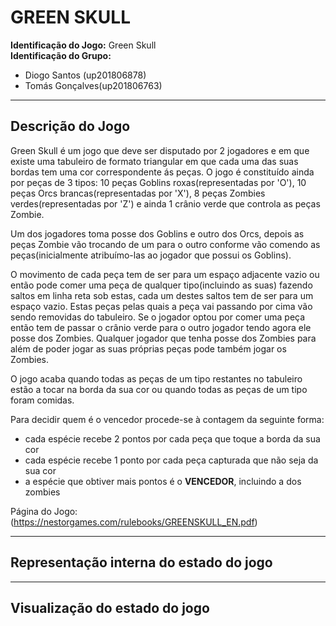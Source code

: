 # GREEN SKULL

**Identificação do Jogo:** Green Skull  
**Identificação do Grupo:**  
- Diogo Santos (up201806878)  
- Tomás Gonçalves(up201806763)

---

## Descrição do Jogo

Green Skull é um jogo que deve ser disputado por 2 jogadores e em que existe uma tabuleiro de formato triangular em que cada uma das suas bordas tem uma cor correspondente ás peças. O jogo é constituído ainda por peças de 3 tipos: 10 peças Goblins roxas(representadas por 'O'), 10 peças Orcs brancas(representadas por 'X'), 8 peças Zombies verdes(representadas por 'Z') e ainda 1 crânio verde que controla as peças Zombie.

Um dos jogadores toma posse dos Goblins e outro dos Orcs, depois as peças Zombie vão trocando de um para o outro conforme vão comendo as peças(inicialmente atribuímo-las ao jogador que possui os Goblins).

O movimento de cada peça tem de ser para um espaço adjacente vazio ou então pode comer uma peça de qualquer tipo(incluindo as suas) fazendo saltos em linha reta sob estas, cada um destes saltos tem de ser para um espaço vazio. Estas peças pelas quais a peça vai passando por cima vão sendo removidas do tabuleiro. Se o jogador optou por comer uma peça então tem de passar o crânio verde para o outro jogador tendo agora ele posse dos Zombies. Qualquer jogador que tenha posse dos Zombies para além de poder jogar as suas próprias peças pode também jogar os Zombies.

O jogo acaba quando todas as peças de um tipo restantes no tabuleiro estão a tocar na borda da sua cor ou quando todas as peças de um tipo foram comidas.

Para decidir quem é o vencedor procede-se à contagem da seguinte forma:  
- cada espécie recebe 2 pontos por cada peça que toque a borda da sua cor  
- cada espécie recebe 1 ponto por cada peça capturada que não seja da sua cor  
- a espécie que obtiver mais pontos é o **VENCEDOR**, incluindo a dos zombies 

Página do Jogo: (https://nestorgames.com/rulebooks/GREENSKULL_EN.pdf)

---

## Representação interna do estado do jogo

---

## Visualização do estado do jogo




